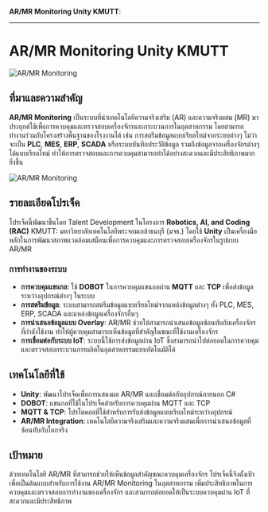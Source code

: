 **AR/MR Monitoring Unity KMUTT**:

---

# AR/MR Monitoring Unity KMUTT

![AR/MR Monitoring](https://rac.thairobotics.org/wp-content/uploads/2023/10/11-1024x576.png)

## ที่มาและความสำคัญ
**AR/MR Monitoring** เป็นระบบที่นำเทคโนโลยีความจริงเสริม (AR) และความจริงผสม (MR) มาประยุกต์ใช้เพื่อการควบคุมและตรวจสอบเครื่องจักรและกระบวนการในอุตสาหกรรม โดยสามารถทำงานร่วมกับโครงสร้างพื้นฐานของโรงงานได้ เช่น การสตรีมข้อมูลแบบเรียลไทม์จากระบบต่างๆ ไม่ว่าจะเป็น **PLC**, **MES**, **ERP**, **SCADA** หรือระบบบันทึกประวัติข้อมูล รวมถึงข้อมูลจากเครื่องจักรต่างๆ ได้แบบเรียลไทม์ ทำให้การตรวจสอบและการควบคุมสามารถทำได้อย่างสะดวกและมีประสิทธิภาพมากยิ่งขึ้น

![AR/MR Monitoring](https://rac.thairobotics.org/wp-content/uploads/2023/10/10-2-1024x576.png)

## รายละเอียดโปรเจ็ค
โปรเจ็คนี้พัฒนาขึ้นโดย Talent Development ในโครงการ **Robotics, AI, and Coding (RAC)** KMUTT: มหาวิทยาลัยเทคโนโลยีพระจอมเกล้าธนบุรี (มจธ.) โดยใช้ **Unity** เป็นเครื่องมือหลักในการพัฒนาสภาพแวดล้อมเสมือนเพื่อการควบคุมและการตรวจสอบเครื่องจักรในรูปแบบ AR/MR

### การทำงานของระบบ
- **การควบคุมแขนกล**: ใช้ **DOBOT** ในการควบคุมแขนกลผ่าน **MQTT** และ **TCP** เพื่อส่งข้อมูลระหว่างอุปกรณ์ต่างๆ ในระบบ
- **การสตรีมข้อมูล**: ระบบสามารถสตรีมข้อมูลแบบเรียลไทม์จากแหล่งข้อมูลต่างๆ ทั้ง PLC, MES, ERP, SCADA และแหล่งข้อมูลเครื่องจักรอื่นๆ
- **การนำเสนอข้อมูลแบบ Overlay**: AR/MR ช่วยให้สามารถนำเสนอข้อมูลซ้อนทับกับเครื่องจักรที่กำลังใช้งาน ทำให้ผู้ควบคุมสามารถเห็นข้อมูลที่สำคัญในขณะที่ใช้งานเครื่องจักร
- **การเชื่อมต่อกับระบบ IoT**: ระบบนี้ใช้การส่งข้อมูลผ่าน IoT ซึ่งสามารถนำไปต่อยอดในการควบคุมและตรวจสอบกระบวนการผลิตในอุตสาหกรรมแบบอัตโนมัติได้

## เทคโนโลยีที่ใช้
- **Unity**: พัฒนาโปรเจ็คเพื่อการแสดงผล AR/MR และเชื่อมต่อกับอุปกรณ์ภายนอก C#
- **DOBOT**: แขนกลที่ใช้ในโปรเจ็คสำหรับการควบคุมผ่าน MQTT และ TCP
- **MQTT & TCP**: โปรโตคอลที่ใช้สำหรับการรับส่งข้อมูลแบบเรียลไทม์ระหว่างอุปกรณ์
- **AR/MR Integration**: เทคโนโลยีความจริงเสริมและความจริงผสมเพื่อการนำเสนอข้อมูลที่ซ้อนทับกับโลกจริง

## เป้าหมาย
ด้วยเทคโนโลยี AR/MR ที่สามารถช่วยให้เห็นข้อมูลสำคัญขณะควบคุมเครื่องจักร โปรเจ็คนี้จึงตั้งเป้าเพื่อเป็นต้นแบบสำหรับการใช้งาน AR/MR Monitoring ในอุตสาหกรรม เพิ่มประสิทธิภาพในการควบคุมและตรวจสอบการทำงานของเครื่องจักร และสามารถต่อยอดให้เป็นระบบควบคุมผ่าน IoT ที่สะดวกและมีประสิทธิภาพ
